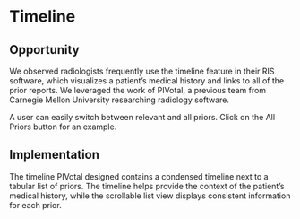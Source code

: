 Timeline
=============

Opportunity
-------------
We observed radiologists frequently use the timeline feature in their RIS software, which visualizes a patient’s medical history and links to all of the prior reports. We leveraged the work of PIVotal, a previous team from Carnegie Mellon University researching radiology software.

A user can easily switch between relevant and all priors. Click on the All Priors button for an example.

Implementation
-------------
The timeline PIVotal designed contains a condensed timeline next to a tabular list of priors. The timeline helps provide the context of the patient’s medical history, while the scrollable list view displays consistent information for each prior.